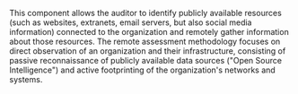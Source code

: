 This component allows the auditor to identify publicly available resources (such as websites, extranets, email servers, but also social media information) connected to the organization and remotely gather information about those resources. The remote assessment methodology focuses on direct observation of an organization and their infrastructure, consisting of passive reconnaissance of publicly available data sources ("Open Source Intelligence") and active footprinting of the organization's networks and systems.
